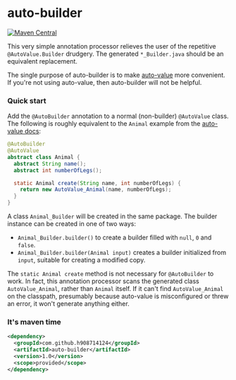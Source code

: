 # auto-builder

[![Maven Central](https://maven-badges.herokuapp.com/maven-central/com.github.h908714124/auto-builder/badge.svg)](https://maven-badges.herokuapp.com/maven-central/com.github.h908714124/auto-builder)

This very simple annotation processor relieves the 
user of the repetitive `@AutoValue.Builder` drudgery.
The generated `*_Builder.java` should be an equivalent replacement.

The single purpose of auto-builder is to make [auto-value](https://github.com/google/auto/tree/master/value)
more convenient.
If you're not using auto-value,
then auto-builder will not be helpful.

### Quick start

Add the `@AutoBuilder` annotation to a normal (non-builder) `@AutoValue` class.
The following is roughly equivalent to the `Animal` example from the
[auto-value docs](https://github.com/google/auto/blob/master/value/userguide/builders.md):

````java
@AutoBuilder
@AutoValue
abstract class Animal {
  abstract String name();
  abstract int numberOfLegs();

  static Animal create(String name, int numberOfLegs) {
    return new AutoValue_Animal(name, numberOfLegs);
  }
}
````

A class `Animal_Builder` will be created in the same package.
The builder instance can be created in one of two ways:

* `Animal_Builder.builder()` to create a builder filled with `null`, `0` and `false`.
* `Animal_Builder.builder(Animal input)` creates a builder initialized from `input`, suitable for creating a modified copy.

The `static Animal create` method is not necessary for  `@AutoBuilder` to work.
In fact, this annotation processor scans the generated class `AutoValue_Animal`, rather than `Animal` itself.
If it can't find `AutoValue_Animal` on the classpath,
presumably because auto-value is misconfigured or threw an error, it won't generate anything either.

### It's maven time

````xml
<dependency>
  <groupId>com.github.h908714124</groupId>
  <artifactId>auto-builder</artifactId>
  <version>1.0</version>
  <scope>provided</scope>
</dependency>
````
